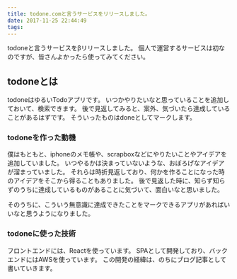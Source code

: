 ```yaml
---
title: todone.comと言うサービスをリリースしました。
date: 2017-11-25 22:44:49
tags:
---
```

todoneと言うサービスをβリリースしました。
個人で運営するサービスは初なのですが、皆さんよかったら使ってみてください。

## todoneとは
todoneはゆるいTodoアプリです。
いつかやりたいなと思っていることを追加しておいて、検索できます。
後で見返してみると、案外、気づいたら達成していることがあるはずです。
そういったものはdoneとしてマークします。

### todoneを作った動機
僕はもともと、iphoneのメモ帳や、scrapboxなどにやりたいことやアイデアを追加していました。
いつやるかは決まっていないような、おぼろげなアイデアが溜まっていました。
それらは時折見返しており、何かを作ることになった時のアイデアをそこから得ることもありました。
後で見返した時に、知らず知らずのうちに達成しているものがあることに気づいて、面白いなと思いました。

そのうちに、こういう無意識に達成できたことをマークできるアプリがあればいいなと思うようになりました。

### todoneに使った技術
フロントエンドには、Reactを使っています。
SPAとして開発しており、バックエンドにはAWSを使っています。
この開発の経緯は、のちにブログ記事として書いていきます。